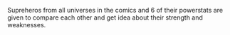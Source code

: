Supreheros from all universes in the comics and 6 of their powerstats are given to compare each other and get idea about their strength and weaknesses.
